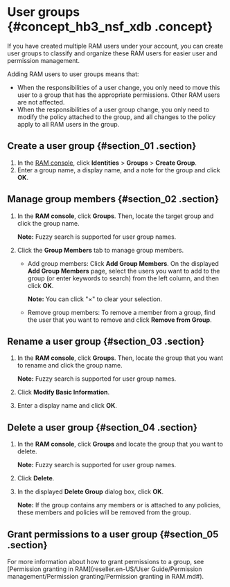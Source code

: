 # User groups {#concept_hb3_nsf_xdb .concept}

If you have created multiple RAM users under your account, you can create user groups to classify and organize these RAM users for easier user and permission management.

Adding RAM users to user groups means that:

-   When the responsibilities of a user change, you only need to move this user to a group that has the appropriate permissions. Other RAM users are not affected.
-   When the responsibilities of a user group change, you only need to modify the policy attached to the group, and all changes to the policy apply to all RAM users in the group.

## Create a user group {#section_01 .section}

1.  In the [RAM console](https://partners-intl.console.aliyun.com/#/ram), click **Identities** \> **Groups** \> **Create Group**.
2.  Enter a group name, a display name, and a note for the group and click **OK**.

## Manage group members {#section_02 .section}

1.  In the **RAM console**, click **Groups**. Then, locate the target group and click the group name.

    **Note:** Fuzzy search is supported for user group names.

2.  Click the **Group Members** tab to manage group members.
    -   Add group members: Click **Add Group Members**. On the displayed **Add Group Members** page, select the users you want to add to the group \(or enter keywords to search\) from the left column, and then click **OK**.

        **Note:** You can click "×" to clear your selection.

    -   Remove group members: To remove a member from a group, find the user that you want to remove and click **Remove from Group**.

## Rename a user group {#section_03 .section}

1.  In the **RAM console**, click **Groups**. Then, locate the group that you want to rename and click the group name.

    **Note:** Fuzzy search is supported for user group names.

2.  Click **Modify Basic Information**.
3.  Enter a display name and click **OK**.

## Delete a user group {#section_04 .section}

1.  In the **RAM console**, click **Groups** and locate the group that you want to delete.

    **Note:** Fuzzy search is supported for user group names.

2.  Click **Delete**.
3.  In the displayed **Delete Group** dialog box, click **OK**.

    **Note:** If the group contains any members or is attached to any policies, these members and policies will be removed from the group.


## Grant permissions to a user group {#section_05 .section}

For more information about how to grant permissions to a group, see [Permission granting in RAM](reseller.en-US/User Guide/Permission management/Permission granting/Permission granting in RAM.md#).

